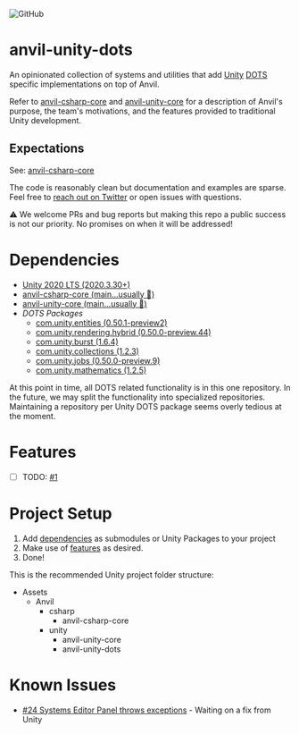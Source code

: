 ![GitHub](https://img.shields.io/github/license/decline-cookies/anvil-csharp-core)

# anvil-unity-dots

An opinionated collection of systems and utilities that add [Unity](https://unity.com) [DOTS](https://unity.com/dots) specific implementations on top of Anvil.

Refer to [anvil-csharp-core](https://github.com/decline-cookies/anvil-csharp-core) and [anvil-unity-core](https://github.com/decline-cookies/anvil-unity-core) for a description of Anvil's purpose, the team's motivations, and the features provided to traditional Unity development.

## Expectations
See: [anvil-csharp-core](https://github.com/decline-cookies/anvil-csharp-core)

The code is reasonably clean but documentation and examples are sparse. Feel free to [reach out on Twitter](https://twitter.com/declinecookies) or open issues with questions.

⚠️ We welcome PRs and bug reports but making this repo a public success is not our priority. No promises on when it will be addressed!

# Dependencies
- [Unity 2020 LTS (2020.3.30+)](https://unity.com/)
- [anvil-csharp-core (main...usually 😬)](https://github.com/decline-cookies/anvil-csharp-core)
- [anvil-unity-core (main...usually 😬)](https://github.com/decline-cookies/anvil-unity-core)
- *DOTS Packages*
    - [com.unity.entities (0.50.1-preview2)](https://docs.unity3d.com/Packages/com.unity.entities@0.50/manual/index.html)
    - [com.unity.rendering.hybrid (0.50.0-preview.44)](https://docs.unity3d.com/Packages/com.unity.rendering.hybrid@0.50/manual/index.html)
    - [com.unity.burst (1.6.4)](https://docs.unity3d.com/Packages/com.unity.burst@1.6/manual/index.html)
    - [com.unity.collections (1.2.3)](https://docs.unity3d.com/Packages/com.unity.collections@1.2/manual/index.html)
    - [com.unity.jobs (0.50.0-preview.9)](https://docs.unity3d.com/Packages/com.unity.jobs@0.50/manual/index.html)
    - [com.unity.mathematics (1.2.5)](https://docs.unity3d.com/Packages/com.unity.mathematics@1.2/manual/index.html)
    
At this point in time, all DOTS related functionality is in this one repository. In the future, we may split the functionality into specialized repositories. Maintaining a repository per Unity DOTS package seems overly tedious at the moment.

# Features
 - [ ] TODO: [#1](https://github.com/decline-cookies/anvil-unity-dots/issues/1)

# Project Setup
1. Add [dependencies](#dependencies) as submodules or Unity Packages to your project
2. Make use of [features](#features) as desired.
3. Done!

This is the recommended Unity project folder structure:
- Assets
  - Anvil
    - csharp
      - anvil-csharp-core
    - unity
      - anvil-unity-core
      - anvil-unity-dots

# Known Issues
 - [#24 Systems Editor Panel throws exceptions](https://github.com/decline-cookies/anvil-unity-dots/issues/24) - Waiting on a fix from Unity

